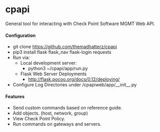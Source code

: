 # cpapi
General tool for interacting with Check Point Software MGMT Web API.

#### Configuration
* git clone https://github.com/themadhatterz/cpapi
* pip3 install flask flask_nav flask-login requests
* Run via:
	* Local development server:
		* python3 ~/cpapi/app/run.py
	* Flask Web Server Deployments
		* http://flask.pocoo.org/docs/0.12/deploying/
* Configure Log Directories under /cpapiweb/app/\_\_init\_\_.py

#### Features
* Send custom commands based on reference guide.
* Add objects. (host, network, group)
* View Check Point Policy.
* Run commands on gateways and servers.
